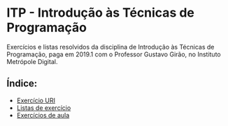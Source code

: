 # ITP - Introdução às Técnicas de Programação

Exercícios e listas resolvidos da disciplina de Introdução às Técnicas de Programação, paga em 2019.1 com o Professor Gustavo Girão, no Instituto Metrópole Digital.

## Índice:

- [Exercício URI](https://github.com/danielorkae/itp/tree/uri)
- [Listas de exercício](https://github.com/danielorkae/itp/tree/lists)
- [Exercícios de aula](https://github.com/danielorkae/itp/tree/exercicios)
